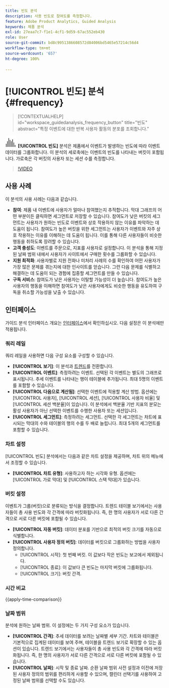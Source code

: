```yaml
---
title: 빈도 분석
description: 사용 빈도로 참여도를 측정합니다.
feature: Adobe Product Analytics, Guided Analysis
keywords: 제품 분석
exl-id: 27eaa7c7-f1e1-4cf1-9d59-67ac552eb430
role: User
source-git-commit: bd8c9951386608572d84006bd5465e57214c56d4
workflow-type: tm+mt
source-wordcount: '657'
ht-degree: 100%

---
```


# [!UICONTROL 빈도] 분석 {#frequency}

<!-- markdownlint-disable MD034 -->

>[!CONTEXTUALHELP]
>id="workspace_guidedanalysis_frequency_button"
>title="빈도"
>abstract="특정 이벤트에 대한 반복 사용자 활동의 분포를 조회합니다."

<!-- markdownlint-enable MD034 -->

![빈도](/help/assets/icons/Histogram.svg) **[!UICONTROL 빈도]** 분석은 제품에서 이벤트가 발생하는 빈도에 따라 이벤트 데이터를 그룹화합니다. 이 분석의 세로축에는 이벤트의 빈도를 나타내는 버킷이 포함됩니다. 가로축은 각 버킷의 사용자 또는 세션 수를 측정합니다.

>[!VIDEO](https://video.tv.adobe.com/v/3435809/?quality=12&learn=on&captions=kor)

## 사용 사례

이 분석의 사용 사례는 다음과 같습니다.

* **참여**: 제품 내 이벤트에 사용자가 얼마나 참여했는지 추적합니다. 막대 그래프의 어떤 부분이든 클릭하면 세그먼트로 저장할 수 있습니다. 참여도가 낮은 버킷의 세그먼트는 사용자가 원하는 빈도로 이벤트와 상호 작용하지 않는 이유를 파악하는 데 도움이 됩니다. 참여도가 높은 버킷을 위한 세그먼트는 사용자가 이벤트와 자주 상호 작용하는 이유를 이해하는 데 도움이 됩니다. 이를 통해 다른 사용자들이 비슷한 행동을 취하도록 장려할 수 있습니다.
* **고객 충성도**: 이벤트를 주문으로, 지표를 사용자로 설정합니다. 이 분석을 통해 지정된 날짜 범위 내에서 사용자가 사이트에서 구매한 횟수를 그룹화할 수 있습니다.
* **지원 최적화**: 사용자별로 지원 전화나 미처리 사례의 수를 확인하여 어떤 사용자가 가장 많은 문제를 겪는지에 대한 인사이트를 얻습니다. 그런 다음 문제를 식별하고 해결하는 데 도움이 되는 경험에 집중할 세그먼트를 만들 수 있습니다.
* **구독 서비스**: 참여도가 낮은 사용자는 이탈할 가능성이 더 높습니다. 참여도가 높은 사용자의 행동을 이해하면 참여도가 낮은 사용자에게도 비슷한 행동을 유도하여 구독을 취소할 가능성을 낮출 수 있습니다.

## 인터페이스

가이드 분석 인터페이스 개요는 [인터페이스](../overview.md#interface)에서 확인하십시오. 다음 설정은 이 분석에만 적용됩니다.

### 쿼리 레일

쿼리 레일을 사용하면 다음 구성 요소를 구성할 수 있습니다.

* **[!UICONTROL 보기]**: 이 분석과 [트렌드](trends.md)를 전환합니다.
* **[!UICONTROL 이벤트]**: 측정하려는 이벤트. 선택된 각 이벤트는 별도의 그래프로 표시됩니다. 추세 이벤트를 나타내는 행이 테이블에 추가됩니다. 최대 5명의 이벤트를 포함할 수 있습니다.
* **[!UICONTROL 다음으로 계산됨]**: 선택한 이벤트에 적용할 계산 방법. 옵션에는 [!UICONTROL 사용자], [!UICONTROL 세션], [!UICONTROL 사용자 비율] 및 [!UICONTROL 세션 백분율]이 있습니다. 이 분석에서 백분율 기반 지표의 분모는 활성 사용자가 아닌 선택한 이벤트를 수행한 사용자 또는 세션입니다.
* **[!UICONTROL 세그먼트]**: 측정하려는 세그먼트. 선택한 각 세그먼트는 차트에 표시되는 막대의 수와 테이블의 행의 수를 두 배로 늘립니다. 최대 5개의 세그먼트를 포함할 수 있습니다.

### 차트 설정

[!UICONTROL 빈도] 분석에서는 다음과 같은 차트 설정을 제공하며, 차트 위의 메뉴에서 조정할 수 있습니다.

* **[!UICONTROL 차트 유형]**: 사용하고자 하는 시각화 유형. 옵션에는[!UICONTROL 가로 막대] 및 [!UICONTROL 스택 막대]가 있습니다.

### 버킷 설정

이벤트가 그룹(버킷)으로 분류되는 방식을 결정합니다. 트렌드 테이블 보기에서는 사용자들이 총 사용 빈도와 각 간격에 따라 버킷화됩니다. 즉, 한 명의 사용자가 서로 다른 간격으로 서로 다른 버킷에 포함될 수 있습니다.

* **[!UICONTROL 자동 버킷]**: 데이터 분포를 기반으로 최적의 버킷 크기를 자동으로 식별합니다.
* **[!UICONTROL 사용자 정의 버킷]**: 데이터를 버킷으로 그룹화하는 방법을 사용자 정의합니다.
   * [!UICONTROL 시작]: 첫 번째 버킷. 이 값보다 작은 빈도는 보고에서 제외됩니다.
   * [!UICONTROL 종료]: 이 값보다 큰 빈도는 마지막 버킷에 그룹화됩니다.
   * [!UICONTROL 크기]: 버킷 간격.

### 시간 비교

{{apply-time-comparison}}

### 날짜 범위

분석에 원하는 날짜 범위. 이 설정에는 두 가지 구성 요소가 있습니다.

* **[!UICONTROL 간격]**: 추세 데이터를 보려는 날짜별 세부 기간. 차트와 테이블은 기본적으로 집계된 데이터를 보여 주며, 테이블을 트렌드 보기로 확장할 수 있는 옵션이 있습니다. 트렌드 보기에서는 사용자들이 총 사용 빈도와 각 간격에 따라 버킷화됩니다. 즉, 한 명의 사용자가 서로 다른 간격으로 서로 다른 버킷에 포함될 수 있습니다.
* **[!UICONTROL 날짜]**: 시작 및 종료 날짜. 순환 날짜 범위 사전 설정과 이전에 저장된 사용자 정의의 범위를 편리하게 사용할 수 있으며, 캘린더 선택기를 사용하여 고정된 날짜 범위를 선택할 수도 있습니다.


<!--
## Example

See below foran example of the analysis.

![Frequency](../assets/frequency.png)

-->
